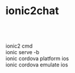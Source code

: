 # ionic2chat
<br/><br/>
<br/>ionic2 cmd
<br/>ionic serve -b
<br/>ionic cordova platform ios
<br/>ionic cordova emulate ios
